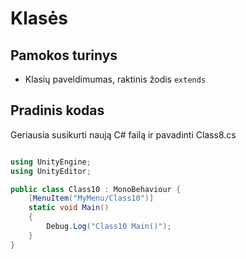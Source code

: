 # Klasės

## Pamokos turinys

* Klasių paveldimumas, raktinis žodis `extends`

## Pradinis kodas

Geriausia susikurti naują C# failą ir pavadinti Class8.cs

```csharp

using UnityEngine;
using UnityEditor;

public class Class10 : MonoBehaviour {
    [MenuItem("MyMenu/Class10")]
    static void Main()
    {
        Debug.Log("Class10 Main()");
    }
}

```
